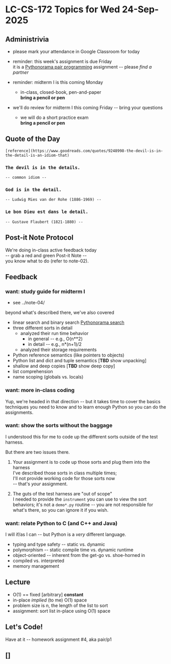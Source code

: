 # LC-CS-172 Topics for Wed 24-Sep-2025

## Administrivia

* please mark your attendance in Google Classroom for today

* reminder: this week's assignment is due Friday  
it is a
[Pythonorama pair programming](https://github.com/alainkaegi/pythonorama/blob/main/software_development/pair_programming.md)
assignment -- please *find a partner*
    
* reminder: midterm I is this coming Monday

  - in-class, closed-book, pen-and-paper  
    **bring a pencil or pen**

* we'll do review for midterm I this coming Friday --  bring your questions

  - we will do a short practice exam  
    **bring a pencil or pen**

## Quote of the Day

    [reference](https://www.goodreads.com/quotes/9248998-the-devil-is-in-the-detail-is-an-idiom-that)

### ``The devil is in the details.``

    -- common idiom --

### ``God is in the detail.``

    -- Ludwig Mies van der Rohe (1886-1969) --

###  ``Le bon Dieu est dans le detail.``

    -- Gustave Flaubert (1821-1880) --

## Post-it Note Protocol

We're doing in-class active feedback today  
-- grab a red and green Post-it Note --  
you know what to do (refer to note-02).

## Feedback

### want: study guide for midterm I

* see ../note-04/

beyond what's described there, we've also covered

* linear search and binary search
  [Pythonorama search](https://github.com/alainkaegi/pythonorama/blob/main/algorithms/search.md)
* three different sorts in detail
  - analyzed their run time behavior
    + in general -- e.g., O(n**2) 
    + in detail -- e.g., n*(n+1)/2
  - analyzed their storage requirements
* Python reference semantics (like pointers to objects)
* Python list and dict and tuple semantics [**TBD** show unpacking]
* shallow and deep copies [**TBD** show deep copy]
* list comprehension
* name scoping (globals vs. locals)

### want: more in-class coding

Yup, we're headed in that direction -- but it takes time to cover the
basics techniques you need to know and to learn enough Python so you can
do the assignments.

### want: show the sorts without the baggage

I understood this for me to code up the different sorts outside of the
test harness.

But there are two issues there.

1. Your assignment is to code up those sorts and plug them into the harness  
   I've described those sorts in class multiple times;  
   I'll not provide working code for those sorts now  
   -- that's *your* assignment.

2. The guts of the test harness are "out of scope"  
   I needed to provide the `instrument` you can use to view the sort
   behaviors; it's not a `demo*.py` routine -- you are not responsible
   for what's there, so you can ignore it if you wish.

### want: relate Python to C (and C++ and Java)

I will if/as I can -- but Python is a *very* different language.

- typing and type safety -- static vs. dynamic
- polymorphism -- static compile time vs. dynamic runtime
- object-oriented -- inherent from the get-go vs. shoe-horned in
- compiled vs. interpreted
- memory management

## Lecture

* O(1) == fixed [arbitrary] **constant**
* in-place *implied* (to me) O(1) space
* problem size is n, the length of the list to sort
* assignment: sort list in-place using O(1) space  

## Let's Code!

Have at it -- homework assignment #4, aka pair/p1

## []
